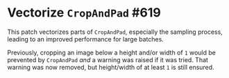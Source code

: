 # Vectorize `CropAndPad` #619

This patch vectorizes parts of `CropAndPad`, especially the
sampling process, leading to an improved performance for large
batches.

Previously, cropping an image below a height and/or width of
`1` would be prevented by `CropAndPad` *and* a warning was
raised if it was tried. That warning was now removed, but
height/width of at least `1` is still ensured.
